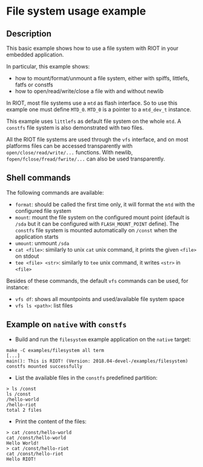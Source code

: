 # File system usage example

## Description

This basic example shows how to use a file system with RIOT in your embedded
application.

In particular, this example shows:

- how to mount/format/unmount a file system, either with spiffs, littlefs, fatfs
  or constfs
- how to open/read/write/close a file with and without newlib

In RIOT, most file systems use a `mtd` as flash interface. So to use this
example one must define `MTD_0`. `MTD_0` is a pointer to a `mtd_dev_t`
instance.

This example uses `littlefs` as default file system on the whole `mtd`.
A `constfs` file system is also demonstrated with two files.

All the RIOT file systems are used through the `vfs` interface, and on most
platforms files can be accessed transparently with `open/close/read/write/...`
functions.
With newlib, `fopen/fclose/fread/fwrite/...` can also be used transparently.

## Shell commands

The following commands are available:

- `format`: should be called the first time only, it will format the `mtd`
  with the configured file system
- `mount`: mount the file system on the configured mount point (default is
  `/sda` but it can be configured with `FLASH_MOUNT_POINT` define). The
  `constfs` file system is mounted automatically on `/const` when the
   application starts
- `umount`: unmount `/sda`
- `cat <file>`: similarly to unix `cat` unix command, it prints the given
  `<file>` on stdout
- `tee <file> <str>`: similarly to `tee` unix command, it writes `<str>` in
  `<file>`

Besides of these commands, the default `vfs` commands can be used, for
instance:

- `vfs df`: shows all mountpoints and used/available file system space
- `vfs ls <path>`: list files

## Example on `native` with `constfs`

- Build and run the `filesystem` example application on the `native` target:

```
make -C examples/filesystem all term
[...]
main(): This is RIOT! (Version: 2018.04-devel-/examples/filesystem)
constfs mounted successfully
```

- List the available files in the `constfs` predefined partition:

```
> ls /const
ls /const
/hello-world
/hello-riot
total 2 files
```

- Print the content of the files:

```
> cat /const/hello-world
cat /const/hello-world
Hello World!
> cat /const/hello-riot
cat /const/hello-riot
Hello RIOT!
```
